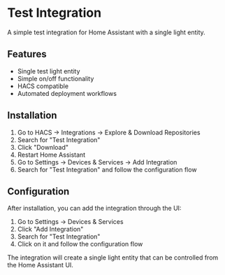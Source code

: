 # Test Integration

A simple test integration for Home Assistant with a single light entity.

## Features

- Single test light entity
- Simple on/off functionality
- HACS compatible
- Automated deployment workflows

## Installation

1. Go to HACS -> Integrations -> Explore & Download Repositories
2. Search for "Test Integration"
3. Click "Download"
4. Restart Home Assistant
5. Go to Settings -> Devices & Services -> Add Integration
6. Search for "Test Integration" and follow the configuration flow

## Configuration

After installation, you can add the integration through the UI:

1. Go to Settings -> Devices & Services
2. Click "Add Integration"
3. Search for "Test Integration"
4. Click on it and follow the configuration flow

The integration will create a single light entity that can be controlled from the Home Assistant UI.